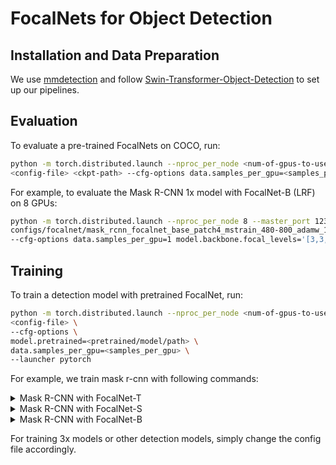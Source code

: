# FocalNets for Object Detection

## Installation and Data Preparation

We use [mmdetection](https://github.com/open-mmlab/mmdetection) and follow [Swin-Transformer-Object-Detection](https://github.com/SwinTransformer/Swin-Transformer-Object-Detection) to set up our pipelines. 

## Evaluation

To evaluate a pre-trained FocalNets on COCO, run:

```bash
python -m torch.distributed.launch --nproc_per_node <num-of-gpus-to-use> --master_port 12345 tools/test.py \
<config-file> <ckpt-path> --cfg-options data.samples_per_gpu=<samples_per_gpu> --luancher pytorch
```

For example, to evaluate the Mask R-CNN 1x model with FocalNet-B (LRF) on 8 GPUs:

```bash
python -m torch.distributed.launch --nproc_per_node 8 --master_port 12345 tools/test.py \
configs/focalnet/mask_rcnn_focalnet_base_patch4_mstrain_480-800_adamw_1x_coco.py focalnet_base_lrf_maskrcnn_1x.pth \
--cfg-options data.samples_per_gpu=1 model.backbone.focal_levels='[3,3,3,3]'
```

## Training

To train a detection model with pretrained FocalNet, run:

```bash
python -m torch.distributed.launch --nproc_per_node <num-of-gpus-to-use> --master_port 12345  tools/train.py \
<config-file> \
--cfg-options \
model.pretrained=<pretrained/model/path> \
data.samples_per_gpu=<samples_per_gpu> \
--launcher pytorch
```

For example, we train mask r-cnn with following commands:

<details>

<summary>
Mask R-CNN with FocalNet-T
</summary>

FocalNet-T (SRF):

```bash
python -m torch.distributed.launch --nproc_per_node 8 --master_port 12345  tools/train.py \
configs/focalnet/mask_rcnn_focalnet_tiny_patch4_mstrain_480-800_adamw_1x_coco.py \
--cfg-options \
model.pretrained='focalnet_tiny_srf.pth' \
data.samples_per_gpu=2 \
model.backbone.focal_levels='[2,2,2,2]' \
--launcher pytorch
```

FocalNet-T (LRF):

```bash
python -m torch.distributed.launch --nproc_per_node 8 --master_port 12345  tools/train.py \
configs/focalnet/mask_rcnn_focalnet_tiny_patch4_mstrain_480-800_adamw_1x_coco.py \
--cfg-options \
model.pretrained='focalnet_tiny_lrf.pth' \
data.samples_per_gpu=2 \
model.backbone.focal_levels='[3,3,3,3]' \
--launcher pytorch
```

</details>

<details>

<summary>
Mask R-CNN with FocalNet-S
</summary>

FocalNet-S (SRF):

```bash
python -m torch.distributed.launch --nproc_per_node 8 --master_port 12345  tools/train.py \
configs/focalnet/mask_rcnn_focalnet_small_patch4_mstrain_480-800_adamw_1x_coco.py \
--cfg-options \
model.pretrained='focalnet_small_srf.pth' \
data.samples_per_gpu=2 \
model.backbone.focal_levels='[2,2,2,2]' \
--launcher pytorch
```

FocalNet-S (LRF):

```bash
python -m torch.distributed.launch --nproc_per_node 8 --master_port 12345  tools/train.py \
configs/focalnet/mask_rcnn_focalnet_small_patch4_mstrain_480-800_adamw_1x_coco.py \
--cfg-options \
model.pretrained='focalnet_small_lrf.pth' \
data.samples_per_gpu=2 \
model.backbone.focal_levels='[3,3,3,3]' \
--launcher pytorch
```

</details>

<details>

<summary>
Mask R-CNN with FocalNet-B
</summary>

FocalNet-B (SRF):

```bash
python -m torch.distributed.launch --nproc_per_node 8 --master_port 12345  tools/train.py \
configs/focalnet/mask_rcnn_focalnet_base_patch4_mstrain_480-800_adamw_1x_coco.py \
--cfg-options \
model.pretrained='focalnet_base_srf.pth' \
data.samples_per_gpu=2 \
model.backbone.focal_levels='[2,2,2,2]' \
--launcher pytorch
```

FocalNet-B (LRF):

```bash
python -m torch.distributed.launch --nproc_per_node 8 --master_port 12345  tools/train.py \
configs/focalnet/mask_rcnn_focalnet_base_patch4_mstrain_480-800_adamw_1x_coco.py \
--cfg-options \
model.pretrained='focalnet_base_lrf.pth' \
data.samples_per_gpu=2 \
model.backbone.focal_levels='[3,3,3,3]' \
--launcher pytorch
```

</details>

For training 3x models or other detection models, simply change the config file accordingly.